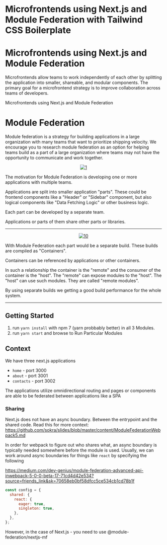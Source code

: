 # Microfrontends using Next.js and Module Federation with Tailwind CSS Boilerplate

# Microfrontends using Next.js and Module Federation

Microfrontends allow teams to work independently of each other by splitting the application into smaller, shareable, and modular components. The primary goal for a microfrontend strategy is to improve collaboration across teams of developers.

Microfrontends using Next.js and Module Federation

# Module Federation
Module federation is a strategy for building applications in a large organization with many teams that want to prioritize shipping velocity. We encourage you to research module federation as an option for helping teams build as a part of a large organization where teams may not have the opportunity to communicate and work together.

<center>

[![1](https://github.com/sokra/slides/blob/master/content/ModuleFederationWebpack5/1.png)](https://github.com/sokra/slides/blob/master/content/ModuleFederationWebpack5/1.png)

</center>

The motivation for Module Federation is developing one or more applications with multiple teams.

Applications are split into smaller application "parts". These could be frontend components like a "Header" or "Sidebar" component, but also logical components like "Data Fetching Logic" or other business logic.

Each part can be developed by a separate team.

Applications or parts of them share other parts or libraries.

<hr>


<center>

[![10](https://github.com/sokra/slides/blob/master/content/ModuleFederationWebpack5/10.png)](https://github.com/sokra/slides/blob/master/content/ModuleFederationWebpack5/10.png)

</center>

With Module Federation each part would be a separate build. These builds are compiled as "Containers".

Containers can be referenced by applications or other containers.

In such a relationship the container is the "remote" and the consumer of the container is the "host". The "remote" can expose modules to the "host". The "host" can use such modules. They are called "remote modules".

By using separate builds we getting a good build performance for the whole system.

<hr>

## Getting Started

1. run `yarn install` with npm 7 (yarn probbably better) in all 3 Modules.
2. run `yarn start` and browse to Run Particular Modules 

## Context

We have three next.js applications

- `home` - port 3000
- `about` - port 3001
- `contacts` - port 3002


The applications utilize omnidirectional routing and pages or components are able to be federated between applications like a SPA

### Sharing

Next.js does not have an async boundary. Between the entrypoint and the shared code.
Read this for more context: https://github.com/sokra/slides/blob/master/content/ModuleFederationWebpack5.md

In order for webpack to figure out who shares what, an async boundary is typically needed somewhere before the module is used.
Usually, we can work around async boundaries for things like `react` by specifying the following

https://medium.com/dev-genius/module-federation-advanced-api-inwebpack-5-0-0-beta-17-71cd4d42e534?source=friends_link&sk=70658eb0bf58dfcc5ce534cb1cd78b1f

```js
const config = {
  shared: {
    react: {
      eager: true,
      singleton: true,
    },
  },
};
```

However, in the case of Next.js - you need to use @module-federation/nextjs-mf


